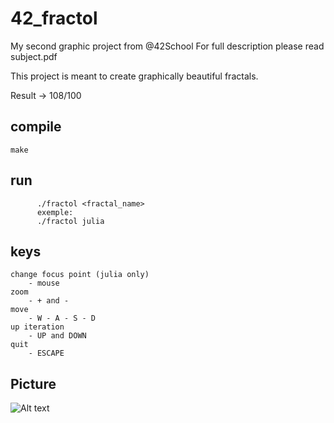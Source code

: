 # 42_fractol
My second graphic project from @42School
For full description please read subject.pdf

This project is meant to create graphically beautiful fractals.

Result -> 108/100 

## compile

    make
	  
## run

	      ./fractol <fractal_name>
		  exemple: 
		  ./fractol julia

## keys
	
	change focus point (julia only)
		- mouse
	zoom
		- + and -
	move
		- W - A - S - D
	up iteration
		- UP and DOWN
	quit
		- ESCAPE

## Picture

![Alt text](/julia.gif?raw=true "julia")

